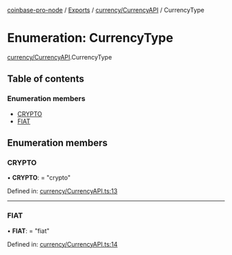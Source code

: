 [coinbase-pro-node](../README.md) / [Exports](../modules.md) / [currency/CurrencyAPI](../modules/currency_currencyapi.md) / CurrencyType

# Enumeration: CurrencyType

[currency/CurrencyAPI](../modules/currency_currencyapi.md).CurrencyType

## Table of contents

### Enumeration members

- [CRYPTO](currency_currencyapi.currencytype.md#crypto)
- [FIAT](currency_currencyapi.currencytype.md#fiat)

## Enumeration members

### CRYPTO

• **CRYPTO**: = "crypto"

Defined in: [currency/CurrencyAPI.ts:13](https://github.com/bennycode/coinbase-pro-node/blob/845b71d/src/currency/CurrencyAPI.ts#L13)

---

### FIAT

• **FIAT**: = "fiat"

Defined in: [currency/CurrencyAPI.ts:14](https://github.com/bennycode/coinbase-pro-node/blob/845b71d/src/currency/CurrencyAPI.ts#L14)
